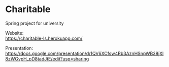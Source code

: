 # Charitable

Spring project for university 

Website:
<br/>
https://charitable-ls.herokuapp.com/

Presentation:
<br/>
https://docs.google.com/presentation/d/1QV6XCfsw4Rb3AznHSnpWB38jXl8zWGvpH_pD8tadJtE/edit?usp=sharing
